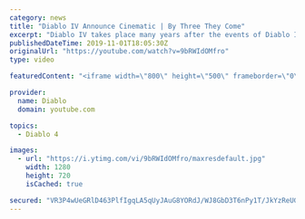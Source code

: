 ```yaml
---
category: news
title: "Diablo IV Announce Cinematic | By Three They Come"
excerpt: "Diablo IV takes place many years after the events of Diablo III, after millions have been slaughtered by the actions of the High Heavens and Burning Hells alike."
publishedDateTime: 2019-11-01T18:05:30Z
originalUrl: "https://youtube.com/watch?v=9bRWIdOMfro"
type: video

featuredContent: "<iframe width=\"800\" height=\"500\" frameborder=\"0\" src=\"https://www.youtube.com/embed/9bRWIdOMfro\" allow=\"accelerometer; autoplay; encrypted-media; gyroscope; picture-in-picture\" allowfullscreen></iframe>"

provider:
  name: Diablo
  domain: youtube.com

topics:
  - Diablo 4

images:
  - url: "https://i.ytimg.com/vi/9bRWIdOMfro/maxresdefault.jpg"
    width: 1280
    height: 720
    isCached: true

secured: "VR3P4wUeGRlD463PlfIgqLA5qUyJAuG8YORdJ/WJ8GbD3T6nPy1T/JkYzReUGn1hZ78QXHwhz9qJRqqvtAgYwR84aVNA5T01TuBeSjnk9YZwyKTMfqtRC5LUEIOrN/N63OUS5HZphtbHtPT6zi5V3Xhs/FFN5aW7ctgW9aLSamNfK2rTWvR+l0jTQW8GKGtgC8pUGusWhytsrwF9JwVX+brf5aSdWDNk5HCEf158VtgTk/Xmqt4pR1pfE5Vc6IofSA8COeCHgZ+/yM/DsY2/IW5CztYsfamZ1sEXdV3I7CAjn7KWgGcIij8g0/HamNPJMaBfvXtcal4+JwKCXnQaGNWSgiy6p09lNly6sjbKaYE+DRbhgLv+aJUJdMLnZ6+ouopoJzrA/EObnjLdcEcqt3dmZEg2PLgEXvdSu0jHetsc3laPLldAqfEwP3ja5A11;BnGSnuhCsHl5lpUve6/D1g=="
---
```


